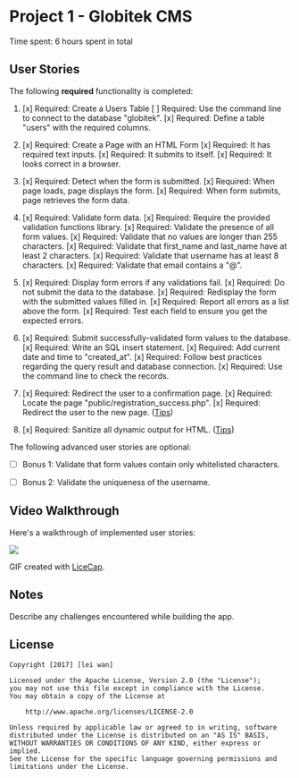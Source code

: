 # Project 1 - Globitek CMS

Time spent: 6 hours spent in total

## User Stories

The following **required** functionality is completed:

1. [x]  Required: Create a Users Table
   [ ]  Required: Use the command line to connect to the database "globitek".
   [x]  Required: Define a table "users" with the required columns.

2. [x]  Required: Create a Page with an HTML Form
   [x]  Required: It has required text inputs.
   [x]  Required: It submits to itself.
   [x]  Required: It looks correct in a browser.

3. [x]  Required: Detect when the form is submitted.
   [x]  Required: When page loads, page displays the form.
   [x]  Required: When form submits, page retrieves the form data.

4. [x]  Required: Validate form data.
   [x]  Required: Require the provided validation functions library.
   [x]  Required: Validate the presence of all form values.
   [x]  Required: Validate that no values are longer than 255 characters.
   [x]  Required: Validate that first\_name and last\_name have at least 2 characters.
   [x]  Required: Validate that username has at least 8 characters.
   [x]  Required: Validate that email contains a "@".

5. [x]  Required: Display form errors if any validations fail.
   [x]  Required: Do not submit the data to the database.
   [x] Required: Redisplay the form with the submitted values filled in.
   [x]  Required: Report all errors as a list above the form.
   [x]  Required: Test each field to ensure you get the expected errors.

6. [x]  Required: Submit successfully-validated form values to the database.
   [x]  Required: Write an SQL insert statement.
   [x]  Required: Add current date and time to "created\_at".
   [x]  Required: Follow best practices regarding the query result and database connection.
   [x]  Required: Use the command line to check the records.

7. [x]  Required: Redirect the user to a confirmation page.
   [x]  Required: Locate the page "public/registration\_success.php".
    [x]  Required: Redirect the user to the new page. ([Tips](#!hints))

8. [x] Required: Sanitize all dynamic output for HTML. ([Tips](#!hints))


The following advanced user stories are optional:

* [ ]  Bonus 1: Validate that form values contain only whitelisted characters.

* [ ]  Bonus 2: Validate the uniqueness of the username.


## Video Walkthrough

Here's a walkthrough of implemented user stories:

<img src='http://i.imgur.com/aKw10yT.gif' />

GIF created with [LiceCap](http://www.cockos.com/licecap/).

## Notes

Describe any challenges encountered while building the app.

## License

    Copyright [2017] [lei wan]

    Licensed under the Apache License, Version 2.0 (the "License");
    you may not use this file except in compliance with the License.
    You may obtain a copy of the License at

        http://www.apache.org/licenses/LICENSE-2.0

    Unless required by applicable law or agreed to in writing, software
    distributed under the License is distributed on an "AS IS" BASIS,
    WITHOUT WARRANTIES OR CONDITIONS OF ANY KIND, either express or implied.
    See the License for the specific language governing permissions and
    limitations under the License.
